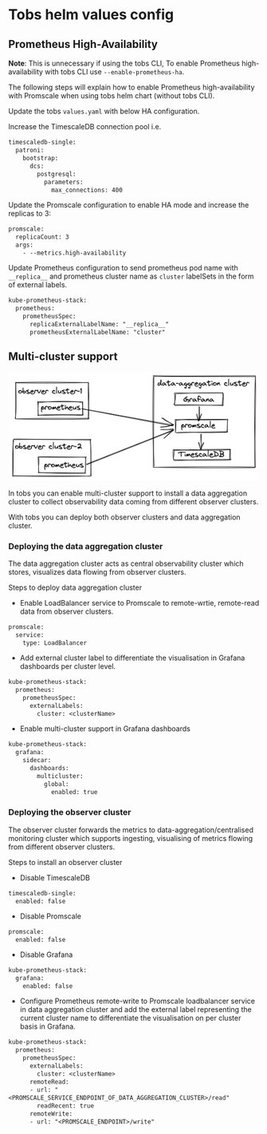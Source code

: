 # Tobs helm values config

## Prometheus High-Availability

**Note**: This is unnecessary if using the tobs CLI, To enable Prometheus high-availability with tobs CLI use `--enable-prometheus-ha`. 

The following steps will explain how to enable Prometheus high-availability with Promscale when using tobs helm chart (without tobs CLI). 

Update the tobs `values.yaml` with below HA configuration.

Increase the TimescaleDB connection pool i.e.

```
timescaledb-single:
  patroni:
    bootstrap:
      dcs:
        postgresql:
          parameters:
            max_connections: 400
```

Update the Promscale configuration to enable HA mode and increase the replicas to 3:

```
promscale:
  replicaCount: 3
  args:
    - --metrics.high-availability
```

Update Prometheus configuration to send prometheus pod name with `__replica__` and prometheus cluster name as `cluster` labelSets in the form of external labels. 

```
kube-prometheus-stack:
  prometheus:
    prometheusSpec:
      replicaExternalLabelName: "__replica__"
      prometheusExternalLabelName: "cluster"
```

## Multi-cluster support

<img src="./../../docs/assets/multi-cluster.png" alt="multi-cluster setup diagram" width="800"/>

In tobs you can enable multi-cluster support to install a data aggregation cluster to collect observability data coming from different observer clusters. 

With tobs you can deploy both observer clusters and data aggregation cluster. 

### Deploying the data aggregation cluster

The data aggregation cluster acts as central observability cluster which stores, visualizes data flowing from observer clusters.

Steps to deploy data aggregation cluster

* Enable LoadBalancer service to Promscale to remote-wrtie, remote-read data from observer clusters.

```
promscale:
  service:
    type: LoadBalancer
``` 

* Add external cluster label to differentiate the visualisation in Grafana dashboards per cluster level. 

```
kube-prometheus-stack:
  prometheus:
    prometheusSpec:
      externalLabels:
        cluster: <clusterName>
```

* Enable multi-cluster support in Grafana dashboards 

```
kube-prometheus-stack:
  grafana:
    sidecar:
      dashboards:
        multicluster:
          global:
            enabled: true
``` 

### Deploying the observer cluster 

The observer cluster forwards the metrics to data-aggregation/centralised monitoring cluster which supports ingesting, visualising of metrics flowing from different observer clusters.

Steps to install an observer cluster

* Disable TimescaleDB

```
timescaledb-single:
  enabled: false
```

* Disable Promscale

```
promscale:
  enabled: false
```


* Disable Grafana

```
kube-prometheus-stack:
  grafana:
    enabled: false
```

* Configure Prometheus remote-write to Promscale loadbalancer service in data aggregation cluster and add the external label representing the current cluster name to differentiate the visualisation on per cluster basis in Grafana. 

```
kube-prometheus-stack:
  prometheus:
    prometheusSpec:
      externalLabels:
        cluster: <clusterName>  
      remoteRead:
      - url: "<PROMSCALE_SERVICE_ENDPOINT_OF_DATA_AGGREGATION_CLUSTER>/read"
        readRecent: true
      remoteWrite:
      - url: "<PROMSCALE_ENDPOINT>/write"  
```